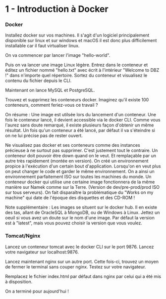 # 1 - Introduction à Docker

### Docker

Installez docker sur vos machines.
Il s'agit d'un logiciel principalement disponible sur linux et sur windows et macOS il est donc plus difficilement installable car il faut virtualiser linux.

On va commencer par lancer l'image "hello-world".

Puis on va lancer une image Linux légère. Entrez dans le conteneur et éditez un fichier nommé "hello.txt" avec écrit à l'intérieur "Welcome to DBZ !" dans n'importe quel répertoire. Sortez du conteneur et visualisez le contenu du fichier depuis le CLI.

Maintenant on lance MySQL et PostgreSQL.

Trouvez et supprimez les conteneurs docker. Imaginez qu'il existe 100 conteneurs, comment feriez-vous ce travail ?

On résume :
Une image est utilsée lors du lancement d'un conteneur. Une fois le conteneur lancé, il devient accessible via le docker CLI. Comme vous l'aurez sans doute remarqué, il existe plusieurs façon d'obtenir un même résultat. Un fois qu'un conteneur a été lancé, par défaut il va s'éteindre si on ne lui précise pas de rester ouvert.

Ne visualisez pas docker et ses conteneurs comme des instances précieuse à ne surtout pas supprimer. C'est justement tout le contraire. Un conteneur doit pouvoir être down quand on le veut. Et remplaçable par un autre très rapidement (montée en version). On créé un environnement propice à l'exécution d'un certain bout d'application. Lorsqu'on en veut plus on peut changer le code et garder le même environnement. On a ainsi un environnement parfaitement ISO sur toutes les machines du monde. Un conteneur docker qui utilise une certaine image fonctionnera de la même manière sur Namek comme sur la Terre. (Version de dev/pre-prod/prod ISO sur tous serveurs). On fait disparaître la problématique du "Works on my machine" qui date de l'époque des disquettes et des CD-ROM !

Note supplémentaire :
Les images se situent sur le docker hub. Il en existe des tas, allant de OracleSQL à MongoDB, ou de Windows à Linux. Jettez un oeuil si vous avez un doute sur le nom d'une image.
Par défaut la version est à "latest", mais vous pouvez choisir la version que vous voulez.

### Tomcat/Nginx

Lancez un conteneur tomcat avec le docker CLI sur le port 9876. Lancez votre navigateur sur localhost:9876.

Lancez maintenant nginx sur un autre port. Cette fois-ci, trouvez un moyen de fermer le terminal sans couper nginx. Testez sur votre navigateur.

Remplacez le fichier index.html par défaut dans nginx par celui qui a été mis à disposition.



On a terminé pour aujourd'hui !
